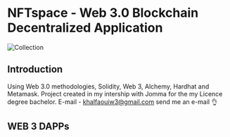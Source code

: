 # NFTspace - Web 3.0 Blockchain Decentralized Application

![Collection](https://github.com/Wael1333/NFTspace/assets/129902335/fe21e54d-bd0d-4b6f-95f1-5305eb78c7f9)

## Introduction
Using Web 3.0 methodologies, Solidity, Web 3, Alchemy, Hardhat and Metamask.
Project created in my intership with Jomma for the my Licence degree bachelor. 
E-mail - khalfaouiw3@gmail.com
send me an e-mail 👌
## WEB 3 DAPPs

